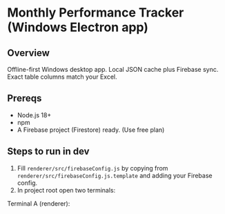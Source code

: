 # Monthly Performance Tracker (Windows Electron app)

## Overview
Offline-first Windows desktop app. Local JSON cache plus Firebase sync. Exact table columns match your Excel.

## Prereqs
- Node.js 18+
- npm
- A Firebase project (Firestore) ready. (Use free plan)

## Steps to run in dev
1. Fill `renderer/src/firebaseConfig.js` by copying from `renderer/src/firebaseConfig.js.template` and adding your Firebase config.
2. In project root open two terminals:

Terminal A (renderer):
